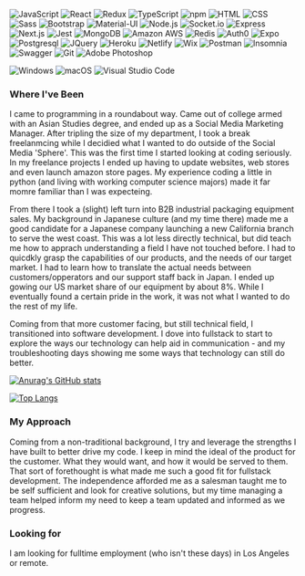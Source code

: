 

![JavaScript](https://img.shields.io/badge/JavaScript-F7DF1E?style=for-the-badge&logo=javascript&logoColor=black)
![React](https://img.shields.io/badge/React-20232A?style=for-the-badge&logo=react&logoColor=61DAFB)
![Redux](https://img.shields.io/badge/Redux-593D88?style=for-the-badge&logo=redux&logoColor=white)
![TypeScript](https://img.shields.io/badge/TypeScript-3178C6?style=for-the-badge&logo=git&logoColor=white)
![npm](https://img.shields.io/badge/npm-CB3837?style=for-the-badge&logo=npm&logoColor=white)
![HTML](https://img.shields.io/badge/HTML5-E34F26?style=for-the-badge&logo=html5&logoColor=white)
![CSS](https://img.shields.io/badge/CSS3-1572B6?style=for-the-badge&logo=css3&logoColor=white)
![Sass](https://img.shields.io/badge/Sass-CC6699?style=for-the-badge&logo=sass&logoColor=white)
![Bootstrap](https://img.shields.io/badge/Bootstrap-563D7C?style=for-the-badge&logo=bootstrap&logoColor=white)
![Material-UI](https://img.shields.io/badge/Material-UI-0081CB?style=for-the-badge&logo=material-ui&logoColor=white)
![Node.js](https://img.shields.io/badge/Node.js-339933?style=for-the-badge&logo=nodedotjs&logoColor=white)
![Socket.io](https://img.shields.io/badge/Socket.io-010101?style=for-the-badge&logo=socket.io&logoColor=white)
![Express](https://img.shields.io/badge/Express.js-000000?style=for-the-badge&logo=express&logoColor=white)
![Next.js](https://img.shields.io/badge/Next.js-000000?style=for-the-badge&logo=next.js&logoColor=white)
![Jest](https://img.shields.io/badge/Jest-C21325?style=for-the-badge&logo=jest&logoColor=white)
![MongoDB](https://img.shields.io/badge/MongoDB-4EA94B?style=for-the-badge&logo=mongodb&logoColor=white)
![Amazon AWS](https://img.shields.io/badge/AmazonAWS-232F3E?style=for-the-badge&logo=amazonaws&logoColor=white)
![Redis](https://img.shields.io/badge/Redis-DC382D?style=for-the-badge&logo=redis&logoColor=white)
![Auth0](https://img.shields.io/badge/Auth0-EB5424?style=for-the-badge&logo=auth0&logoColor=white)
![Expo](https://img.shields.io/badge/Expo-000020?style=for-the-badge&logo=expo&logoColor=white)
![Postgresql](https://img.shields.io/badge/PostgreSQL-316192?style=for-the-badge&logo=postgresql&logoColor=white)
![JQuery](https://img.shields.io/badge/jQuery-0769AD?style=for-the-badge&logo=jquery&logoColor=white)
![Heroku](https://img.shields.io/badge/Heroku-430098?style=for-the-badge&logo=heroku&logoColor=white)
![Netlify](https://img.shields.io/badge/Netlify-00C7B7?style=for-the-badge&logo=netlify&logoColor=white)
![Wix](https://img.shields.io/badge/Wix-0C6EFC?style=for-the-badge&logo=wix&logoColor=white)
![Postman](https://img.shields.io/badge/Postman-FF6C37?style=for-the-badge&logo=postman&logoColor=white)
![Insomnia](https://img.shields.io/badge/Insomnia-5849BE?style=for-the-badge&logo=insomnia&logoColor=white)
![Swagger](https://img.shields.io/badge/Swagger-85EA2D?style=for-the-badge&logo=swagger&logoColor=white)
![Git](https://img.shields.io/badge/Git-F05032?style=for-the-badge&logo=git&logoColor=white)
![Adobe Photoshop](https://img.shields.io/badge/AdobePhotoShop-31A8FF?style=for-the-badge&logo=adobephotoshop&logoColor=white)


![Windows](https://img.shields.io/badge/Windows-0078D6?style=for-the-badge&logo=windows&logoColor=white)
![macOS](https://img.shields.io/badge/macOS-000000?style=for-the-badge&logo=macos&logoColor=white)
![Visual Studio Code](https://img.shields.io/badge/VisualStudioCode-007ACC?style=for-the-badge&logo=visualstudiocode&logoColor=white)
### Where I've Been
I came to programming in a roundabout way. Came out of college armed with an Asian Studies degree, and ended up as a Social Media Marketing Manager. After tripling the size of my department, I took a break freelanmcing while I decidied what I wanted to do outside of the Social Media 'Sphere'. This was the first time I started looking at coding seriously. In my freelance projects I ended up having to update websites, web stores and even launch amazon store pages. My experience coding a little in python (and living with working computer science majors) made it far momre familiar than I was expecteing.

From there I took a (slight) left turn into B2B industrial packaging equipment sales. My background in Japanese culture (and my time there) made me a good candidate for a Japanese company launching a new California branch to serve the west coast. This was a lot less directly technical, but did teach me how to apprach understanding a field I have not touched before. I had to quicdkly grasp the capabilities of our products, and the needs of our target market. I had to learn how to translate the actual needs between customers/opperators and our support staff back in Japan. I ended up gowing our US market share of our equipment by about 8%. While I eventually found a certain pride in the work, it was not what I wanted to do the rest of my life.
    
Coming from that more customer facing, but still technical field, I transitioned into software development. I dove into fullstack to start to explore the ways our technology can help aid in communication - and my troubleshooting days showing me some ways that technology can still do better. 


  [![Anurag's GitHub stats](https://github-readme-stats.vercel.app/api?username=TrunkOfUkuleles&show_icons=true&theme=gruvbox&hide=stars)](https://github.com/anuraghazra/github-readme-stats)

  [![Top Langs](https://github-readme-stats.vercel.app/api/top-langs/?username=TrunkOfUkuleles&layout=compact)](https://github.com/anuraghazra/github-readme-stats)

### My Approach

Coming from a non-traditional background, I try and leverage the strengths I have built to better drive my code. I keep in mind the ideal of the product for the customer. What they would want, and how it would be served to them. That sort of forethought is what made me such a good fit for fullstack development. The independence afforded me as a salesman taught me to be self sufficient and look for creative solutions, but my time managing a team helped inform my need to keep a team updated and informed as we progress. 

### Looking for

I am looking for fulltime employment (who isn't these days) in Los Angeles or remote. 


<!--
**TrunkOfUkuleles/TrunkOfUkuleles** is a ✨ _special_ ✨ repository because its `README.md` (this file) appears on your GitHub profile.

Here are some ideas to get you started:

- 🔭 I’m currently working on ...
- 🌱 I’m currently learning ...
- 👯 I’m looking to collaborate on ...
- 🤔 I’m looking for help with ...
- 💬 Ask me about ...
- 📫 How to reach me: ...
- 😄 Pronouns: ...
- ⚡ Fun fact: ...
-->
